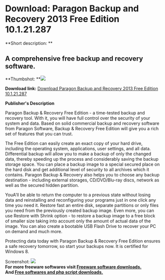 # Download: Paragon Backup and Recovery 2013 Free Edition 10.1.21.287

**Short description: **

## A comprehensive free backup and recovery software.

  
**Thumbshot: **![](http://www.freewarefiles.com/screenshot/paragonbckprcvr_md.jpg)   
  
**Download link:** [Download Paragon Backup and Recovery 2013 Free Edition 10.1.21.287](http://freesoftwares.boysofts.com/Paragon-Backup-and-Recovery_program_87756.html)  
  

**Publisher's Description**  
  

Paragon Backup & Recovery Free Edition - a time-tested backup and recovery
tool. With it, you will have full control over the security of your system and
data. Based on solid commercial backup and recovery software from Paragon
Software, Backup & Recovery Free Edition will give you a rich set of features
that you can trust.

The Free Edition can easily create an exact copy of your hard drive, including
the operating system, applications, user settings, and all data. Differential
backup will allow you to make a backup of only the changed data, thereby
speeding up the process and considerably saving the backup storage space. You
can place a backup image to a special secured place on the hard disk and get
additional level of security to all archives which it contains. Paragon Backup
& Recovery also helps you to choose any backup destination - including
external storages, CD/DVD/Blu-ray discs, network as well as the secured hidden
partition.

YouA'll be able to return the computer to a previous state without losing data
and reinstalling and reconfiguring your programs just in one click any time
you need it. Restore fast an entire disk, separate partitions or only files
you need from the previously created backup image. Even more, you can use
Restore with Shrink option - to restore a backup image to a free block of
smaller size taking into account only the amount of actual data of the image.
You can also create a bootable USB Flash Drive to recover your PC on demand
and much more.

Protecting data today with Paragon Backup & Recovery Free Edition ensures a
safe recovery tomorrow, so start your backups now. It is certified for Windows
8.

  
  
Screenshot: ![](http://www.freewarefiles.com/screenshot/paragonbckprcvr.jpg)  
**For more freeware softwares visit [Freeware software downloads.](http://freesoftwares.boysofts.com/)**   
**And [Free softwares and php script downloads.](http://www.boysofts.com/)**

